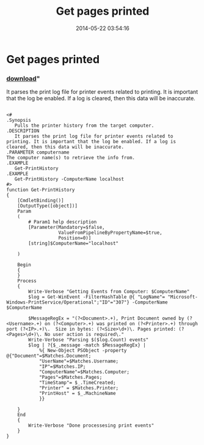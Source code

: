 ﻿---
pid:            5179
parent:         0
children:       
poster:         KevMar
title:          Get pages printed
date:           2014-05-22 03:54:16
format:         posh
---

# Get pages printed

### [download](5179.ps1)"

It parses the print log file for printer events related to printing. It is important that the log be enabled. If a log is cleared, then this data will be inaccurate.

```posh

<#
.Synopsis
   Pulls the printer history from the target computer.
.DESCRIPTION
   It parses the print log file for printer events related to printing. It is important that the log be enabled. If a log is cleared, then this data will be inaccurate.
.PARAMETER computername
The computer name(s) to retrieve the info from.
.EXAMPLE
   Get-PrintHistory
.EXAMPLE
   Get-PrintHistory -ComputerName localhost
#>
function Get-PrintHistory
{
    [CmdletBinding()]
    [OutputType([object])]
    Param
    (
        # Param1 help description
        [Parameter(Mandatory=$false,
                   ValueFromPipelineByPropertyName=$true,
                   Position=0)]
        [string]$ComputerName="localhost"

    )

    Begin
    {
    }
    Process
    {
        Write-Verbose "Getting Events from Computer: $ComputerName"
        $log = Get-WinEvent -FilterHashTable @{ "LogName"= "Microsoft-Windows-PrintService/Operational";"ID"="307"} -ComputerName $ComputerName
      
        $MessageRegEx = "(?<Document>.+), Print Document owned by (?<Username>.+) on (?<Computer>.+) was printed on (?<Printer>.+) through port (?<IP>.+)\.  Size in bytes: (?<Size>\d+)\. Pages printed: (?<Pages>\d+)\. No user action is required\."
        Write-Verbose "Parsing $($log.Count) events"
        $log | ?{$_.message -match $MessageRegEx} | 
            %{ New-Object PSObject -property @{"Document"=$Matches.Document;
            "UserName"=$Matches.Username;
            "IP"=$Matches.IP;
            "ComputerName"=$Matches.Computer;
            "Pages"=$Matches.Pages;
            "TimeStamp"= $_.TimeCreated;
            "Printer" = $Matches.Printer;
            "PrintHost" = $_.MachineName
            }}

    }
    End
    {
        Write-Verbose "Done processesing print events"
    }
}
```
